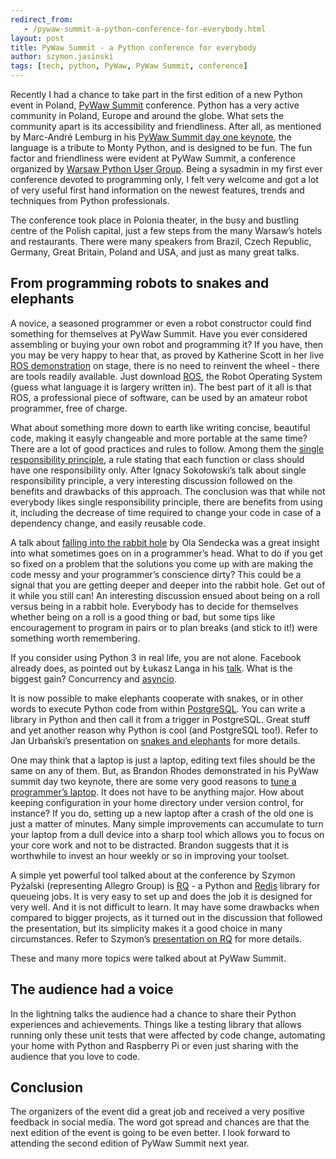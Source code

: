 ```yaml
---
redirect_from:
   - /pywaw-summit-a-python-conference-for-everybody.html
layout: post
title: PyWaw Summit - a Python conference for everybody
author: szymon.jasinski
tags: [tech, python, PyWaw, PyWaw Summit, conference]
---
```


Recently I had a chance to take part in the first edition of a new Python event in Poland, [PyWaw
Summit](http://summit.pywaw.org/) conference. Python has a very active community in Poland, Europe and around the globe.
What sets the community apart is its accessibility and friendliness. After all, as mentioned by Marc-André Lemburg in
his [PyWaw Summit day one keynote](https://downloads.egenix.com/python/PyWaw-Summit-2015-Python-Community-Keynote.pdf),
the language is a tribute to Monty Python, and is designed to be fun. The fun factor and friendliness were evident at
PyWaw Summit, a conference organized by [Warsaw Python User Group](http://pywaw.org/). Being a sysadmin in my first ever
conference devoted to programming only, I felt very welcome and got a lot of very useful first hand information on the
newest features, trends and techniques from Python professionals.

The conference took place in Polonia theater, in the busy and bustling centre of the Polish capital, just a few steps
from the many Warsaw’s hotels and restaurants. There were many speakers from Brazil, Czech Republic, Germany, Great
Britain, Poland and USA, and just as many great talks.

## From programming robots to snakes and elephants

A novice, a seasoned programmer or even a robot constructor could find something for themselves at PyWaw Summit. Have
you ever considered assembling or buying your own robot and programming it? If you have, then you may be very happy to
hear that, as proved by Katherine Scott in her live [ROS
demonstration](https://github.com/kscottz/PyCon2015Talk/blob/master/RobotsRobotsRARARA.ipynb) on stage, there is no need
to reinvent the wheel - there are tools readily available. Just download [ROS](http://www.ros.org/), the Robot Operating
System (guess what language it is largery written in). The best part of it all is that ROS, a professional piece of
software, can be used by an amateur robot programmer, free of charge.

What about something more down to earth like writing concise, beautiful code, making it easyly changeable and more
portable at the same time? There are a lot of good practices and rules to follow. Among them the [single responsibility
principle](http://ignacysokolowski.github.io/single-responsibility-principle-talk/), a rule stating that each function
or class should have one responsibility only. After Ignacy Sokołowski’s talk about single responsibility principle, a
very interesting discussion followed on the benefits and drawbacks of this approach. The conclusion was that while not
everybody likes single responsibility principle, there are benefits from using it, including the decrease of time
required to change your code in case of a dependency change, and easily reusable code.

A talk about [falling into the rabbit hole](https://speakerdeck.com/asendecka/into-the-rabbit-hole) by Ola Sendecka was
a great insight into what sometimes goes on in a programmer’s head. What to do if you get so fixed on a problem that the
solutions you come up with are making the code messy and your programmer’s conscience dirty? This could be a signal that
you are getting deeper and deeper into the rabbit hole. Get out of it while you still can! An interesting discussion
 ensued about being on a roll versus being in a rabbit hole. Everybody has to decide for themselves whether being on a roll is
a good thing or bad, but some tips like encouragement to program in pairs or to plan breaks (and stick to it!) were
something worth remembering.

If you consider using Python 3 in real life, you are not alone. Facebook already does, as pointed out by Łukasz Langa in
his [talk](http://fb.me/call-me-later). What is the biggest gain?  Concurrency and
[asyncio](https://docs.python.org/3/library/asyncio.html).

It is now possible to make elephants cooperate with snakes, or in other words to execute Python code from within
[PostgreSQL](http://www.postgresql.org/). You can write a library in Python and then call it from a trigger in
PostgreSQL. Great stuff and yet another reason why Python is cool (and PostgreSQL too!). Refer to Jan Urbański’s
presentation on [snakes and elephants](https://wulczer.org/pywaw-summit.pdf) for more details.

One may think that a laptop is just a laptop, editing text files should be the same on any of them. But, as Brandon
Rhodes demonstrated in his PyWaw summit day two keynote, there are some very good reasons to [tune a programmer’s
laptop](http://rhodesmill.org/brandon/slides/2015-05-pywaw/keynote/). It does not have to be anything major. How about
keeping configuration in your home directory under version control, for instance? If you do, setting up a new laptop
after a crash of the old one is just a matter of minutes. Many simple improvements can accumulate to turn your laptop
from a dull device into a sharp tool which allows you to focus on your core work and not to be distracted.
Brandon suggests that it is worthwhile to invest an hour weekly or so in improving your toolset.

A simple yet powerful tool talked about at the conference by Szymon Pyżalski (representing Allegro Group) is
[RQ](http://python-rq.org/) - a Python and [Redis](http://redis.io/) library for queueing jobs. It is very easy to set
up and does the job it is designed for very well. And it is not difficult to learn. It may have some drawbacks when
compared to bigger projects, as it turned out in the discussion that followed the presentation, but its simplicity makes
it a good choice in many circumstances. Refer to Szymon’s [presentation on RQ](https://github.com/zefciu/rq-pywaw) for
more details.

These and many more topics were talked about at PyWaw Summit.

## The audience had a voice

In the lightning talks the audience had a chance to share their Python experiences and achievements. Things like a testing
library that allows running only these unit tests that were affected by code change, automating your home with Python and
Raspberry Pi or even just sharing with the audience that you love to code.

## Conclusion

The organizers of the event did a great job and received a very positive feedback in social media. The word got spread
and chances are that the next edition of the event is going to be even better. I look forward to attending the second
edition of PyWaw Summit next year.
